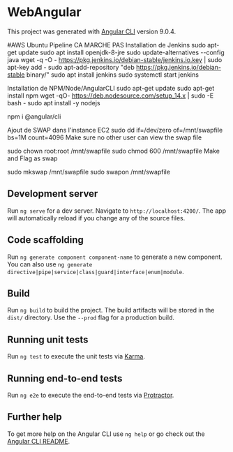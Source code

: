 # WebAngular

This project was generated with [Angular CLI](https://github.com/angular/angular-cli) version 9.0.4.



#AWS Ubuntu Pipeline
CA MARCHE PAS
Installation de Jenkins 
sudo apt-get update
sudo apt install openjdk-8-jre
sudo update-alternatives --config java
wget -q -O - https://pkg.jenkins.io/debian-stable/jenkins.io.key | sudo apt-key add -
sudo apt-add-repository "deb https://pkg.jenkins.io/debian-stable binary/"
sudo apt install jenkins
sudo systemctl start jenkins

Installation de NPM/Node/AngularCLI
sudo apt-get update
sudo apt-get install npm
wget -qO- https://deb.nodesource.com/setup_14.x | sudo -E bash -
sudo apt install -y nodejs

npm i @angular/cli

Ajout de SWAP dans l'instance EC2 
sudo dd if=/dev/zero of=/mnt/swapfile bs=1M count=4096
Make sure no other user can view the swap file

sudo chown root:root /mnt/swapfile
sudo chmod 600 /mnt/swapfile
Make and Flag as swap

sudo mkswap /mnt/swapfile
sudo swapon /mnt/swapfile

## Development server

Run `ng serve` for a dev server. Navigate to `http://localhost:4200/`. The app will automatically reload if you change any of the source files.

## Code scaffolding

Run `ng generate component component-name` to generate a new component. You can also use `ng generate directive|pipe|service|class|guard|interface|enum|module`.

## Build

Run `ng build` to build the project. The build artifacts will be stored in the `dist/` directory. Use the `--prod` flag for a production build.

## Running unit tests

Run `ng test` to execute the unit tests via [Karma](https://karma-runner.github.io).

## Running end-to-end tests

Run `ng e2e` to execute the end-to-end tests via [Protractor](http://www.protractortest.org/).

## Further help

To get more help on the Angular CLI use `ng help` or go check out the [Angular CLI README](https://github.com/angular/angular-cli/blob/master/README.md).
